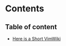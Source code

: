 # Contents

## Table of content
- [Here is a Short VimWiki](./docs/virtualization/k8s/kubernetes.md)
